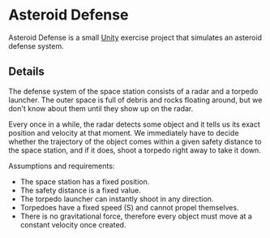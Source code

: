 # Asteroid Defense
Asteroid Defense is a small [Unity](https://unity.com/) exercise project that simulates an asteroid defense system.

## Details
The defense system of the space station consists of a radar and a torpedo launcher. The outer space is full of debris and rocks floating around, but we don't know about them until they show up on the radar. 

Every once in a while, the radar detects some object and it tells us its exact position and velocity at that moment. We immediately have to decide whether the trajectory of the object comes within a given safety distance to the space station, and if it does, shoot a torpedo right away to take it down. 

Assumptions and requirements: 

- The space station has a fixed position. 
- The safety distance is a fixed value. 
- The torpedo launcher can instantly shoot in any direction. 
- Torpedoes have a fixed speed (S) and cannot propel themselves. 
- There is no gravitational force, therefore every object must move at a constant velocity once created. 
